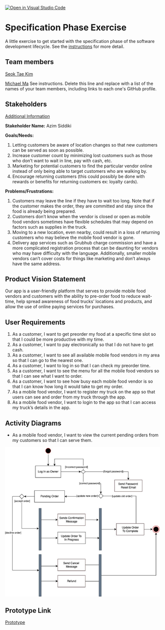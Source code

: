 [![Open in Visual Studio Code](https://classroom.github.com/assets/open-in-vscode-c66648af7eb3fe8bc4f294546bfd86ef473780cde1dea487d3c4ff354943c9ae.svg)](https://classroom.github.com/online_ide?assignment_repo_id=8553934&assignment_repo_type=AssignmentRepo)
# Specification Phase Exercise

A little exercise to get started with the specification phase of the software development lifecycle. See the [instructions](instructions.md) for more detail.

## Team members

[Seok Tae Kim](https://github.com/seoktaekim)

[Michael Ma](https://github.com/mma01us/)
See instructions. Delete this line and replace with a list of the names of your team members, including links to each one's GitHub profile.

## Stakeholders

[Additional Information](stakeholder-interview)

**Stakeholder Name:** Azim Siddiki

**Goals/Needs:**
1. Letting customers be aware of location changes so that new customers can be served as soon as possible.
2. Increase customer count by minimizing lost customers such as those who don’t want to wait in line, pay with cash, etc.
3. Marketing for potential customers to find the particular vendor online instead of only being able to target customers who are walking by.
4. Encourage returning customers (this could possibly be done with rewards or benefits for returning customers ex: loyalty cards).

**Problems/Frustrations:**
1. Customers may leave the line if they have to wait too long. Note that if the customer makes the order, they are committed and stay since the food is already being prepared.
2. Customers don’t know when the vendor is closed or open as mobile food vendors sometimes have flexible schedules that may depend on factors such as supplies in the truck.
3. Moving to a new location, even nearby, could result in a loss of returning customers who may believe the mobile food vendor is gone.
4. Delivery app services such as Grubhub charge commission and have a more complicated registration process that can be daunting for vendors who may have difficulty with the language. Additionally, smaller mobile vendors can’t cover costs for things like marketing and don’t always have the same address.

## Product Vision Statement

Our app is a user-friendly platform that serves to provide mobile food vendors and customers with the ability to pre-order food to reduce wait-time, help spread awareness of food trucks’ locations and products, and allow the use of online paying services for purchases.

## User Requirements

1. As a customer, I want to get preorder my food at a specific time slot so that I could be more productive with my time.
2. As a customer, I want to pay electronically so that I do not have to get cash.
3. As a customer, I want to see all available mobile food vendors in my area so that I can go to the nearest one.
4. As a customer, I want to log in so that I can check my preorder time.
5. As a customer, I want to see the menu for all the mobile food vendors so that I can see what I want to order.
6. As a customer, I want to see how busy each mobile food vendor is so that I can know how long it would take to get my order.
7. As a mobile food vendor, I want to register my truck on the app so that users can see and order from my truck through the app.
8. As a mobile food vendor, I want to login to the app so that I can access my truck’s details in the app.

## Activity Diagrams

- As a mobile food vendor, I want to view the current pending orders from my customers so that I can serve them.

![UML_1](UML1.jpg)

## Prototype Link
[Prototype](https://www.figma.com/file/bFibhPH28vJeO0e7Wsk4J6/Food-Truck-Order-App?node-id=0%3A1)